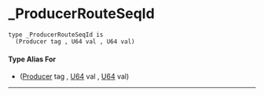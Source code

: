 # _ProducerRouteSeqId

```pony
type _ProducerRouteSeqId is
  (Producer tag , U64 val , U64 val)
```

#### Type Alias For

* ([Producer](wallaroo-core-common-Producer) tag , [U64](builtin-U64) val , [U64](builtin-U64) val)

---

